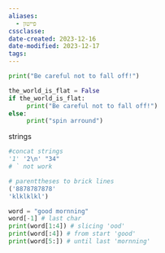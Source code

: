 ```yaml
---
aliases:
  - פייטון
cssclasse: 
date-created: 2023-12-16
date-modified: 2023-12-17
tags: 
---
```

```python
print("Be careful not to fall off!")
```

```python
the_world_is_flat = False
if the_world_is_flat:
     print("Be careful not to fall off!")
else:
     print("spin arround")

```

strings

```python
#concat strings
'1' '2\n' "34"
# ` not work

```

```python
# parenttheses to brick lines
('8878787878'
'klklklkl')
```

```python
word = "good mornning"
word[-1] # last char
print(word[1:4]) # slicing 'ood'
print(word[:4]) # from start 'good'
print(word[5:]) # until last 'mornning'
```

	